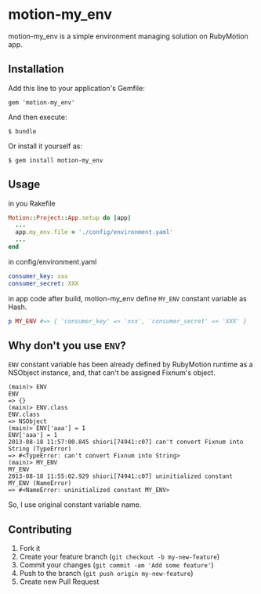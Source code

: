 # motion-my_env

motion-my_env is a simple environment managing solution on RubyMotion app.

## Installation

Add this line to your application's Gemfile:

    gem 'motion-my_env'

And then execute:

    $ bundle

Or install it yourself as:

    $ gem install motion-my_env

## Usage

in you Rakefile

```ruby
Motion::Project::App.setup do |app|
  ...
  app.my_env.file = './config/environment.yaml'
  ...
end
```

in config/environment.yaml

```yaml
consumer_key: xxx
consumer_secret: XXX
```

in app code after build, motion-my_env define `MY_ENV` constant variable as Hash.

```ruby
p MY_ENV #=> { 'consumer_key' => 'xxx', 'consumer_secret' => 'XXX' }
```
## Why don't you use `ENV`?

`ENV` constant variable has been already defined by RubyMotion runtime as a NSObject instance,
and, that can't be assigned Fixnum's object.

```
(main)> ENV
ENV
=> {}
(main)> ENV.class
ENV.class
=> NSObject
(main)> ENV['aaa'] = 1
ENV['aaa'] = 1
2013-08-18 11:57:00.845 shiori[74941:c07] can't convert Fixnum into String (TypeError)
=> #<TypeError: can't convert Fixnum into String>
(main)> MY_ENV
MY_ENV
2013-08-18 11:55:02.929 shiori[74941:c07] uninitialized constant MY_ENV (NameError)
=> #<NameError: uninitialized constant MY_ENV>
```

So, I use original constant variable name.

## Contributing

1. Fork it
2. Create your feature branch (`git checkout -b my-new-feature`)
3. Commit your changes (`git commit -am 'Add some feature'`)
4. Push to the branch (`git push origin my-new-feature`)
5. Create new Pull Request
